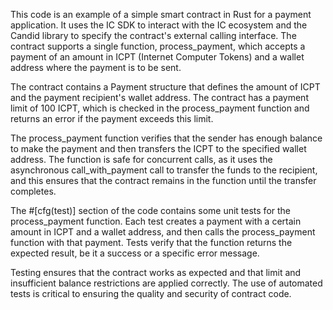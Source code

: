 This code is an example of a simple smart contract in Rust for a payment application. It uses the IC SDK to interact with the IC ecosystem and the Candid library to specify the contract's external calling interface. The contract supports a single function, process_payment, which accepts a payment of an amount in ICPT (Internet Computer Tokens) and a wallet address where the payment is to be sent.

The contract contains a Payment structure that defines the amount of ICPT and the payment recipient's wallet address. The contract has a payment limit of 100 ICPT, which is checked in the process_payment function and returns an error if the payment exceeds this limit.

The process_payment function verifies that the sender has enough balance to make the payment and then transfers the ICPT to the specified wallet address. The function is safe for concurrent calls, as it uses the asynchronous call_with_payment call to transfer the funds to the recipient, and this ensures that the contract remains in the function until the transfer completes.

The #[cfg(test)] section of the code contains some unit tests for the process_payment function. Each test creates a payment with a certain amount in ICPT and a wallet address, and then calls the process_payment function with that payment. Tests verify that the function returns the expected result, be it a success or a specific error message.

Testing ensures that the contract works as expected and that limit and insufficient balance restrictions are applied correctly. The use of automated tests is critical to ensuring the quality and security of contract code.
